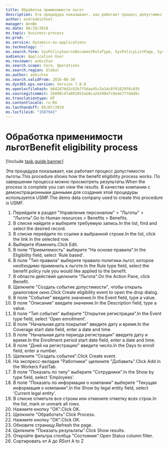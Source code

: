 ```yaml
---
title: Обработка применимости льгот
description: Эта процедура показывает, как работает процесс допустимости льготы.
author: andreabichsel
manager: AnnBe
ms.date: 08/29/2018
ms.topic: business-process
ms.prod: ''
ms.service: dynamics-ax-applications
ms.technology: ''
ms.search.form: SysPolicySourceDocumentRuleType, SysPolicyListPage, SysPolicy, HcmBenefitEligibilityPolicy, HcmBenefit
audience: Application User
ms.reviewer: anbichse
ms.search.scope: Core, Operations
ms.search.region: Global
ms.author: anbichse
ms.search.validFrom: 2016-06-30
ms.dyn365.ops.version: Version 7.0.0
ms.openlocfilehash: b842d76d2c02b7f5daa45c5a34c8f61029f6c035
ms.sourcegitcommit: 2b890cd7a801055ab0ca24398efc8e4e777d4d8c
ms.translationtype: HT
ms.contentlocale: ru-RU
ms.lasthandoff: 05/07/2019
ms.locfileid: "1507943"
---
```

# <a name="benefit-eligibility-process"></a><span data-ttu-id="f8a70-103">Обработка применимости льгот</span><span class="sxs-lookup"><span data-stu-id="f8a70-103">Benefit eligibility process</span></span>

[!include [task guide banner](../../includes/task-guide-banner.md)]

<span data-ttu-id="f8a70-104">Эта процедура показывает, как работает процесс допустимости льготы.</span><span class="sxs-lookup"><span data-stu-id="f8a70-104">This procedure shows how the benefit eligibility process works.</span></span> <span data-ttu-id="f8a70-105">По завершении процесса можно просмотреть результаты.</span><span class="sxs-lookup"><span data-stu-id="f8a70-105">When the process is complete you can view the results.</span></span> <span data-ttu-id="f8a70-106">В качестве компании с демонстрационными данными для создания этой процедуры используется USMF.</span><span class="sxs-lookup"><span data-stu-id="f8a70-106">The demo data company used to create this procedure is USMF.</span></span>

1. <span data-ttu-id="f8a70-107">Перейдите в раздел "Управление персоналом" > "Льготы" > "Льготы".</span><span class="sxs-lookup"><span data-stu-id="f8a70-107">Go to Human resources > Benefits > Benefits.</span></span>
2. <span data-ttu-id="f8a70-108">В списке найдите и выберите требуемую запись.</span><span class="sxs-lookup"><span data-stu-id="f8a70-108">In the list, find and select the desired record.</span></span>
3. <span data-ttu-id="f8a70-109">В списке перейдите по ссылке в выбранной строке.</span><span class="sxs-lookup"><span data-stu-id="f8a70-109">In the list, click the link in the selected row.</span></span>
4. <span data-ttu-id="f8a70-110">Выберите Изменить.</span><span class="sxs-lookup"><span data-stu-id="f8a70-110">Click Edit.</span></span>
5. <span data-ttu-id="f8a70-111">В поле "Приемлемость" выберите "На основе правила".</span><span class="sxs-lookup"><span data-stu-id="f8a70-111">In the Eligibility field, select 'Rule based'.</span></span>
6. <span data-ttu-id="f8a70-112">В поле "Тип правила" выберите правило политики льгот, которое необходимо применить к льготе.</span><span class="sxs-lookup"><span data-stu-id="f8a70-112">In the Rule type field, select the benefit policy rule you would like applied to the benefit.</span></span>
7. <span data-ttu-id="f8a70-113">В области действий щелкните "Льгота".</span><span class="sxs-lookup"><span data-stu-id="f8a70-113">On the Action Pane, click Benefit.</span></span>
8. <span data-ttu-id="f8a70-114">Щелкните "Создать событие допустимости", чтобы открыть диалоговое окно.</span><span class="sxs-lookup"><span data-stu-id="f8a70-114">Click Create eligibility event to open the drop dialog.</span></span>
9. <span data-ttu-id="f8a70-115">В поле "Событие" введите значение.</span><span class="sxs-lookup"><span data-stu-id="f8a70-115">In the Event field, type a value.</span></span>
10. <span data-ttu-id="f8a70-116">В поле "Описание" введите значение.</span><span class="sxs-lookup"><span data-stu-id="f8a70-116">In the Description field, type a value.</span></span>
11. <span data-ttu-id="f8a70-117">В поле "Тип события" выберите "Открытие регистрации".</span><span class="sxs-lookup"><span data-stu-id="f8a70-117">In the Event type field, select 'Open enrollment'.</span></span>
12. <span data-ttu-id="f8a70-118">В поле "Начальная дата покрытия" введите дату и время.</span><span class="sxs-lookup"><span data-stu-id="f8a70-118">In the Coverage start date field, enter a date and time.</span></span>
13. <span data-ttu-id="f8a70-119">В поле "Начальная дата периода регистрации" введите дату и время.</span><span class="sxs-lookup"><span data-stu-id="f8a70-119">In the Enrollment period start date field, enter a date and time.</span></span>
14. <span data-ttu-id="f8a70-120">В поле "Дней на регистрацию" введите число.</span><span class="sxs-lookup"><span data-stu-id="f8a70-120">In the Days to enroll field, enter a number.</span></span>
15. <span data-ttu-id="f8a70-121">Щелкните "Создать событие".</span><span class="sxs-lookup"><span data-stu-id="f8a70-121">Click Create event.</span></span>
16. <span data-ttu-id="f8a70-122">На экспресс-вкладке "Работники" щелкните "Добавить".</span><span class="sxs-lookup"><span data-stu-id="f8a70-122">Click Add in the Workers FastTab.</span></span>
17. <span data-ttu-id="f8a70-123">В поле "Показать по типу" выберите "Сотрудники".</span><span class="sxs-lookup"><span data-stu-id="f8a70-123">In the Show by type field, select 'Employees'.</span></span>
18. <span data-ttu-id="f8a70-124">В поле "Показать по информации о компании" выберите "Текущая информация о компании".</span><span class="sxs-lookup"><span data-stu-id="f8a70-124">In the Show by legal entity field, select 'Current legal entity'.</span></span>
19. <span data-ttu-id="f8a70-125">В списке отметьте все строки или отмените отметку всех строк.</span><span class="sxs-lookup"><span data-stu-id="f8a70-125">In the list, mark or unmark all rows.</span></span>
20. <span data-ttu-id="f8a70-126">Нажмите кнопку "OК".</span><span class="sxs-lookup"><span data-stu-id="f8a70-126">Click OK.</span></span>
21. <span data-ttu-id="f8a70-127">Щелкните "Обработать".</span><span class="sxs-lookup"><span data-stu-id="f8a70-127">Click Process.</span></span>
22. <span data-ttu-id="f8a70-128">Нажмите кнопку "OК".</span><span class="sxs-lookup"><span data-stu-id="f8a70-128">Click OK.</span></span>
23. <span data-ttu-id="f8a70-129">Обновите страницу.</span><span class="sxs-lookup"><span data-stu-id="f8a70-129">Refresh the page.</span></span>
24. <span data-ttu-id="f8a70-130">Щелкните "Показать результаты".</span><span class="sxs-lookup"><span data-stu-id="f8a70-130">Click Show results.</span></span>
25. <span data-ttu-id="f8a70-131">Откройте фильтра столбца "Состояние".</span><span class="sxs-lookup"><span data-stu-id="f8a70-131">Open Status column filter.</span></span>
26. <span data-ttu-id="f8a70-132">Сортировать от А до Я</span><span class="sxs-lookup"><span data-stu-id="f8a70-132">Sort A to Z</span></span>


